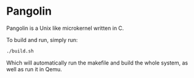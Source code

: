 # Pangolin

Pangolin is a Unix like microkernel written in C.

To build and run, simply run:
```bash
./build.sh
```
Which will automatically run the makefile and build the whole system, as well as run it in Qemu.

